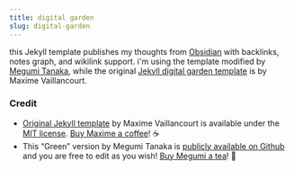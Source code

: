 ```yaml
---
title: digital garden
slug: digital-garden
---
```


this Jekyll template publishes my thoughts from [Obsidian](https://obsidian.md/) with backlinks, notes graph, and wikilink support. i'm using the template modified by [Megumi Tanaka](https://github.com/meewgumi/green-web-template), while the original [Jekyll digital garden template](https://github.com/maximevaillancourt/digital-garden-jekyll-template) is by Maxime Vaillancourt.

### Credit
- [Original Jekyll template](https://github.com/maximevaillancourt/digital-garden-jekyll-template) by Maxime Vaillancourt is available under the [MIT license](https://garden.megu.space/LICENSE.md). [Buy Maxime a coffee](https://ko-fi.com/maximevaillancourt)! ☕️
- This “Green” version by Megumi Tanaka is [publicly available on Github](https://github.com/meewgumi/green-web-template) and you are free to edit as you wish! [Buy Megumi a tea](https://www.buymeacoffee.com/megumi)! 🍵